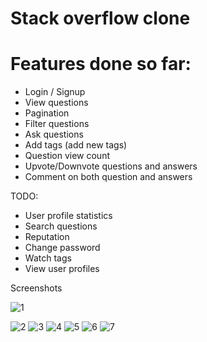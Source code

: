 # Stack overflow clone


# Features done so far: 
* Login / Signup 
* View questions 
* Pagination 
* Filter questions 
* Ask questions 
* Add tags (add new tags)
* Question view count 
* Upvote/Downvote questions and answers
* Comment on both question and answers 


TODO: 
* User profile statistics
* Search questions 
* Reputation 
* Change password 
* Watch tags
* View user profiles

Screenshots

![1](https://user-images.githubusercontent.com/52232260/215475610-eb3bd539-1b59-47c8-8e9d-09d097987b94.png)

![2](https://user-images.githubusercontent.com/52232260/215475686-6bf837f7-ac1c-40a6-959b-24341f81c1f8.png)
![3](https://user-images.githubusercontent.com/52232260/215475707-e2e6a2a8-56d1-4102-a529-8383ec4fe9fd.png)
![4](https://user-images.githubusercontent.com/52232260/215475717-95575fc6-85ab-4946-b457-f8e97158a2c4.png)
![5](https://user-images.githubusercontent.com/52232260/215475726-7bd90c6d-7692-4c97-b020-dad3de11d429.png)
![6](https://user-images.githubusercontent.com/52232260/215475744-39cf6445-f75d-4d1a-8585-f0c0545e1299.png)
![7](https://user-images.githubusercontent.com/52232260/215475755-e73d6766-b6d3-45d9-8918-a23e64bb1f10.png)
